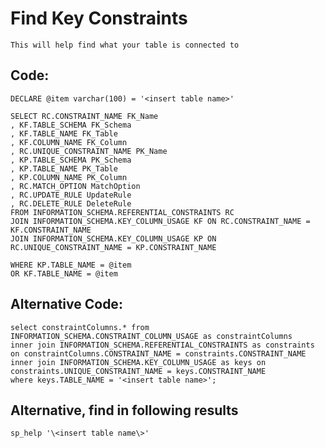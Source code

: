 # Find Key Constraints

    This will help find what your table is connected to
    
## Code:

    DECLARE @item varchar(100) = '<insert table name>'

    SELECT RC.CONSTRAINT_NAME FK_Name
    , KF.TABLE_SCHEMA FK_Schema
    , KF.TABLE_NAME FK_Table
    , KF.COLUMN_NAME FK_Column
    , RC.UNIQUE_CONSTRAINT_NAME PK_Name
    , KP.TABLE_SCHEMA PK_Schema
    , KP.TABLE_NAME PK_Table
    , KP.COLUMN_NAME PK_Column
    , RC.MATCH_OPTION MatchOption
    , RC.UPDATE_RULE UpdateRule
    , RC.DELETE_RULE DeleteRule
    FROM INFORMATION_SCHEMA.REFERENTIAL_CONSTRAINTS RC
    JOIN INFORMATION_SCHEMA.KEY_COLUMN_USAGE KF ON RC.CONSTRAINT_NAME = KF.CONSTRAINT_NAME
    JOIN INFORMATION_SCHEMA.KEY_COLUMN_USAGE KP ON RC.UNIQUE_CONSTRAINT_NAME = KP.CONSTRAINT_NAME

    WHERE KP.TABLE_NAME = @item
    OR KF.TABLE_NAME = @item


## Alternative Code:

    select constraintColumns.* from INFORMATION_SCHEMA.CONSTRAINT_COLUMN_USAGE as constraintColumns
    inner join INFORMATION_SCHEMA.REFERENTIAL_CONSTRAINTS as constraints on constraintColumns.CONSTRAINT_NAME = constraints.CONSTRAINT_NAME
    inner join INFORMATION_SCHEMA.KEY_COLUMN_USAGE as keys on constraints.UNIQUE_CONSTRAINT_NAME = keys.CONSTRAINT_NAME
    where keys.TABLE_NAME = '<insert table name>';
    
## Alternative, find in following results

    sp_help '\<insert table name\>'


    